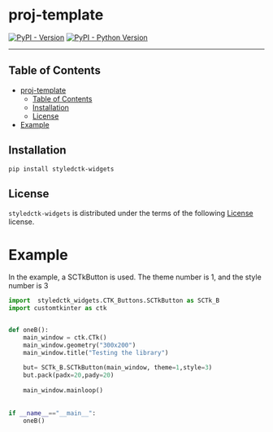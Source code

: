# proj-template

[![PyPI - Version](https://img.shields.io/pypi/v/styledctk-widgets.svg)](https://pypi.org/project/pstyledctk-widgets)
[![PyPI - Python Version](https://img.shields.io/pypi/pyversions/styledctk-widgets.svg)](https://pypi.org/project/styledctk-widgets)

-----

## Table of Contents

- [proj-template](#proj-template)
  - [Table of Contents](#table-of-contents)
  - [Installation](#installation)
  - [License](#license)
- [Example](#example)

## Installation

```console
pip install styledctk-widgets
```

## License

`styledctk-widgets` is distributed under the terms of the following  [License](License) license.

# Example
In the example, a SCTkButton is used. The theme number is 1, and the style number is 3

```python
import  styledctk_widgets.CTK_Buttons.SCTkButton as SCTk_B
import customtkinter as ctk


def oneB():
    main_window = ctk.CTk()
    main_window.geometry("300x200")
    main_window.title("Testing the library")
    
    but= SCTk_B.SCTkButton(main_window, theme=1,style=3)
    but.pack(padx=20,pady=20)
    
    main_window.mainloop()
    
    
if __name__=="__main__":
    oneB()
```